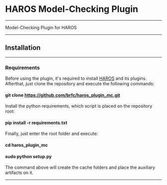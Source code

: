 # HAROS Model-Checking Plugin
-------------------------------

Model-Checking Plugin for HAROS

-------------------------------

## Installation
-------------------------------
### Requirements

Before using the plugin, it's required to install [HAROS](https://github.com/git-afsantos/haros) and its plugins.
Afterthat, just clone the repository and execute the following commands:


#### git clone https://github.com/brfc/haros_plugin_mc.git

Install the python requirements, which script is placed on the repository root:

#### pip install -r requirements.txt

Finally, just enter the root folder and execute:

#### cd haros_plugin_mc
#### sudo python setup.py

The command above will create the cache folders and place the auxiliary artifacts on it.


-------------------------------